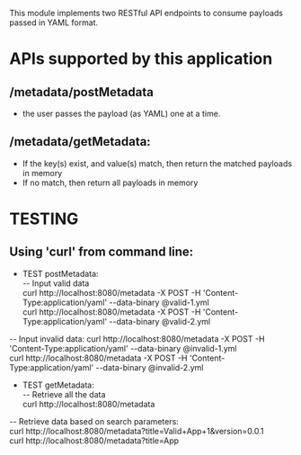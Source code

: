 This module implements two RESTful API endpoints to consume payloads passed in YAML format.

# APIs supported by this application
## /metadata/postMetadata
- the user passes the payload (as YAML) one at a time.


## /metadata/getMetadata: 
- If the key(s) exist, and value(s) match, then return the matched payloads in memory
- If no match, then return all payloads in memory

  
# TESTING
## Using 'curl' from command line:
- TEST postMetadata:   
--  Input valid data  
curl http://localhost:8080/metadata -X POST -H 'Content-Type:application/yaml' --data-binary @valid-1.yml  
curl http://localhost:8080/metadata -X POST -H 'Content-Type:application/yaml' --data-binary @valid-2.yml  

-- Input invalid data:
curl http://localhost:8080/metadata -X POST -H 'Content-Type:application/yaml' --data-binary @invalid-1.yml   
curl http://localhost:8080/metadata -X POST -H 'Content-Type:application/yaml' --data-binary @invalid-2.yml  

- TEST getMetadata:  
-- Retrieve all the data  
curl http://localhost:8080/metadata   

-- Retrieve data based on search parameters:   
curl http://localhost:8080/metadata?title=Valid+App+1\&version=0.0.1   
curl http://localhost:8080/metadata?title=App   


